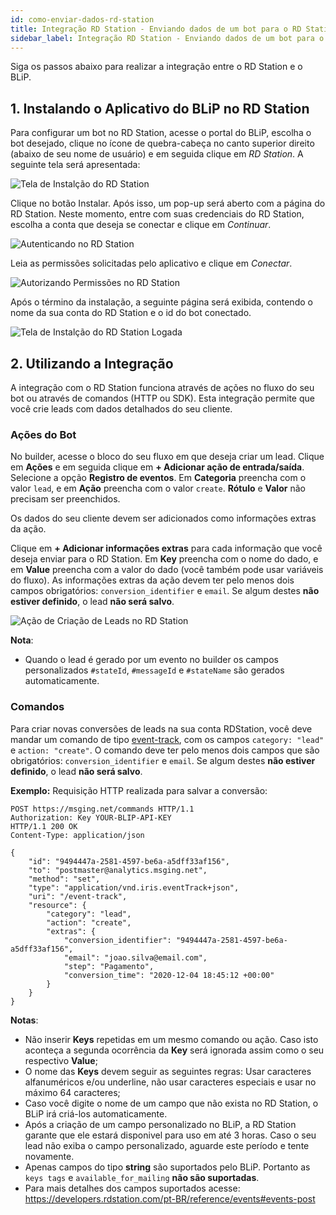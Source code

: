 ```yaml
---
id: como-enviar-dados-rd-station
title: Integração RD Station - Enviando dados de um bot para o RD Station
sidebar_label: Integração RD Station - Enviando dados de um bot para o RD Station
---
```


Siga os passos abaixo para realizar a integração entre o RD Station e o BLiP.

## 1. Instalando o Aplicativo do BLiP no RD Station

Para configurar um bot no RD Station, acesse o portal do BLiP, escolha o bot desejado, clique no ícone de quebra-cabeça no canto superior direito (abaixo de seu nome de usuário) e em seguida clique em _RD Station_. A seguinte tela será apresentada:

![Tela de Instalção do RD Station](/img/analytics/rd-station/como-enviar-dados-rd-station-1.png)

Clique no botão Instalar. Após isso, um pop-up será aberto com a página do RD Station. Neste momento, entre com suas credenciais do RD Station, escolha a conta que deseja se conectar e clique em _Continuar_.

![Autenticando no RD Station](/img/analytics/rd-station/como-enviar-dados-rd-station-2.png)

Leia as permissões solicitadas pelo aplicativo e clique em _Conectar_.

![Autorizando Permissões no RD Station](/img/analytics/rd-station/como-enviar-dados-rd-station-3.png)

Após o término da instalação, a seguinte página será exibida, contendo o nome da sua conta do RD Station e o id do bot conectado.

![Tela de Instalção do RD Station Logada](/img/analytics/rd-station/como-enviar-dados-rd-station-4.png)

## 2. Utilizando a Integração

A integração com o RD Station funciona através de ações no fluxo do seu bot ou através de comandos (HTTP ou SDK).
Esta integração permite que você crie leads com dados detalhados do seu cliente.

### Ações do Bot

No builder, acesse o bloco do seu fluxo em que deseja criar um lead.
Clique em __Ações__ e em seguida clique em __+ Adicionar ação de entrada/saída__. Selecione a opção __Registro de eventos__.
Em __Categoria__ preencha com o valor `lead`, e em __Ação__ preencha com o valor `create`. __Rótulo__ e __Valor__ não precisam ser preenchidos.

Os dados do seu cliente devem ser adicionados como informações extras da ação.

Clique em __+ Adicionar informações extras__ para cada informação que você deseja enviar para o RD Station. Em __Key__ preencha com o nome do dado, e em __Value__ preencha com a valor do dado (você também pode usar variáveis do fluxo).
As informações extras da ação devem ter pelo menos dois campos obrigatórios: `conversion_identifier` e `email`. Se algum destes __não estiver definido__, o lead __não será salvo__.

![Ação de Criação de Leads no RD Station](/img/analytics/rd-station/como-enviar-dados-rd-station-5.png)

__Nota__:

- Quando o lead é gerado por um evento no builder os campos personalizados `#stateId`, `#messageId` e `#stateName` são gerados automaticamente.

### Comandos

Para criar novas conversões de leads na sua conta RDStation, você deve mandar um comando de tipo [event-track](https://docs.blip.ai/#event-analysis), com os campos `category: "lead"` e `action: "create"`.
O comando deve ter pelo menos dois campos que são obrigatórios: `conversion_identifier` e `email`. Se algum destes **não estiver definido**, o lead **não será salvo**.

**Exemplo:** Requisição HTTP realizada para salvar a conversão:

```
POST https://msging.net/commands HTTP/1.1
Authorization: Key YOUR-BLIP-API-KEY
HTTP/1.1 200 OK
Content-Type: application/json

{
    "id": "9494447a-2581-4597-be6a-a5dff33af156",
    "to": "postmaster@analytics.msging.net",
    "method": "set",
    "type": "application/vnd.iris.eventTrack+json",
    "uri": "/event-track",
    "resource": {
        "category": "lead",
        "action": "create",
        "extras": {
            "conversion_identifier": "9494447a-2581-4597-be6a-a5dff33af156",
            "email": "joao.silva@email.com",
            "step": "Pagamento",
            "conversion_time": "2020-12-04 18:45:12 +00:00"
        }
    }
}
```

__Notas__:

- Não inserir __Keys__ repetidas em um mesmo comando ou ação. Caso isto aconteça a segunda ocorrência da __Key__ será ignorada assim como o seu respectivo __Value__;
- O nome das __Keys__ devem seguir as seguintes regras: Usar caracteres alfanuméricos e/ou underline, não usar caracteres especiais e usar no máximo 64 caracteres;
- Caso você digite o nome de um campo que não exista no RD Station, o BLiP irá criá-los automaticamente.
- Após a criação de um campo personalizado no BLiP, a RD Station garante que ele estará disponivel para uso em até 3 horas. Caso o seu lead não exiba o campo personalizado, aguarde este período e tente novamente.
- Apenas campos do tipo **string** são suportados pelo BLiP. Portanto as `keys tags` e `available_for_mailing` **não são suportadas**.
- Para mais detalhes dos campos suportados acesse: https://developers.rdstation.com/pt-BR/reference/events#events-post